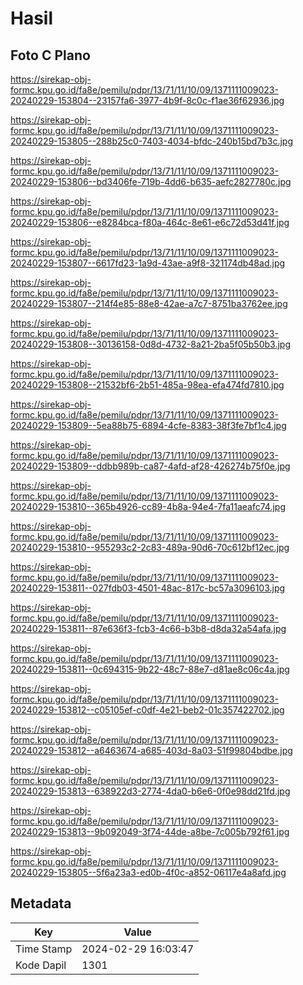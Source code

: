 # Hasil

## Foto C Plano

https://sirekap-obj-formc.kpu.go.id/fa8e/pemilu/pdpr/13/71/11/10/09/1371111009023-20240229-153804--23157fa6-3977-4b9f-8c0c-f1ae36f62936.jpg

https://sirekap-obj-formc.kpu.go.id/fa8e/pemilu/pdpr/13/71/11/10/09/1371111009023-20240229-153805--288b25c0-7403-4034-bfdc-240b15bd7b3c.jpg

https://sirekap-obj-formc.kpu.go.id/fa8e/pemilu/pdpr/13/71/11/10/09/1371111009023-20240229-153806--bd3406fe-719b-4dd6-b635-aefc2827780c.jpg

https://sirekap-obj-formc.kpu.go.id/fa8e/pemilu/pdpr/13/71/11/10/09/1371111009023-20240229-153806--e8284bca-f80a-464c-8e61-e6c72d53d41f.jpg

https://sirekap-obj-formc.kpu.go.id/fa8e/pemilu/pdpr/13/71/11/10/09/1371111009023-20240229-153807--6617fd23-1a9d-43ae-a9f8-321174db48ad.jpg

https://sirekap-obj-formc.kpu.go.id/fa8e/pemilu/pdpr/13/71/11/10/09/1371111009023-20240229-153807--214f4e85-88e8-42ae-a7c7-8751ba3762ee.jpg

https://sirekap-obj-formc.kpu.go.id/fa8e/pemilu/pdpr/13/71/11/10/09/1371111009023-20240229-153808--30136158-0d8d-4732-8a21-2ba5f05b50b3.jpg

https://sirekap-obj-formc.kpu.go.id/fa8e/pemilu/pdpr/13/71/11/10/09/1371111009023-20240229-153808--21532bf6-2b51-485a-98ea-efa474fd7810.jpg

https://sirekap-obj-formc.kpu.go.id/fa8e/pemilu/pdpr/13/71/11/10/09/1371111009023-20240229-153809--5ea88b75-6894-4cfe-8383-38f3fe7bf1c4.jpg

https://sirekap-obj-formc.kpu.go.id/fa8e/pemilu/pdpr/13/71/11/10/09/1371111009023-20240229-153809--ddbb989b-ca87-4afd-af28-426274b75f0e.jpg

https://sirekap-obj-formc.kpu.go.id/fa8e/pemilu/pdpr/13/71/11/10/09/1371111009023-20240229-153810--365b4926-cc89-4b8a-94e4-7fa11aeafc74.jpg

https://sirekap-obj-formc.kpu.go.id/fa8e/pemilu/pdpr/13/71/11/10/09/1371111009023-20240229-153810--955293c2-2c83-489a-90d6-70c612bf12ec.jpg

https://sirekap-obj-formc.kpu.go.id/fa8e/pemilu/pdpr/13/71/11/10/09/1371111009023-20240229-153811--027fdb03-4501-48ac-817c-bc57a3096103.jpg

https://sirekap-obj-formc.kpu.go.id/fa8e/pemilu/pdpr/13/71/11/10/09/1371111009023-20240229-153811--87e636f3-fcb3-4c66-b3b8-d8da32a54afa.jpg

https://sirekap-obj-formc.kpu.go.id/fa8e/pemilu/pdpr/13/71/11/10/09/1371111009023-20240229-153811--0c694315-9b22-48c7-88e7-d81ae8c06c4a.jpg

https://sirekap-obj-formc.kpu.go.id/fa8e/pemilu/pdpr/13/71/11/10/09/1371111009023-20240229-153812--c05105ef-c0df-4e21-beb2-01c357422702.jpg

https://sirekap-obj-formc.kpu.go.id/fa8e/pemilu/pdpr/13/71/11/10/09/1371111009023-20240229-153812--a6463674-a685-403d-8a03-51f99804bdbe.jpg

https://sirekap-obj-formc.kpu.go.id/fa8e/pemilu/pdpr/13/71/11/10/09/1371111009023-20240229-153813--638922d3-2774-4da0-b6e6-0f0e98dd21fd.jpg

https://sirekap-obj-formc.kpu.go.id/fa8e/pemilu/pdpr/13/71/11/10/09/1371111009023-20240229-153813--9b092049-3f74-44de-a8be-7c005b792f61.jpg

https://sirekap-obj-formc.kpu.go.id/fa8e/pemilu/pdpr/13/71/11/10/09/1371111009023-20240229-153805--5f6a23a3-ed0b-4f0c-a852-06117e4a8afd.jpg


## Metadata

| Key        | Value               |
| ---------- | ------------------- |
| Time Stamp | 2024-02-29 16:03:47 |
| Kode Dapil | 1301                |



